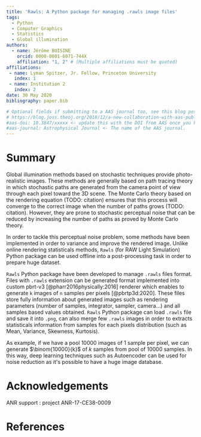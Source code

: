 ```yaml
---
title: 'Rawls: A Python package for managing .rawls image files'
tags:
  - Python
  - Computer Graphics
  - Statistics
  - Global illumination
authors:
  - name: Jérôme BUISINE
    orcid: 0000-0001-6071-744X
    affiliation: "1, 2" # (Multiple affiliations must be quoted)
affiliations:
 - name: Lyman Spitzer, Jr. Fellow, Princeton University
   index: 1
 - name: Institution 2
   index: 2
date: 30 May 2020
bibliography: paper.bib

# Optional fields if submitting to a AAS journal too, see this blog post:
# https://blog.joss.theoj.org/2018/12/a-new-collaboration-with-aas-publishing
#aas-doi: 10.3847/xxxxx <- update this with the DOI from AAS once you know it.
#aas-journal: Astrophysical Journal <- The name of the AAS journal.
---
```


# Summary

Global illumination methods based on stochastic techniques provide photo-realistic images. These methods are generally based on path tracing theory in which stochastic paths are generated from the camera point of view through each pixel toward the 3D scene. The Monte Carlo theory based on the rendering equation (TODO: citation) ensures that this process will converge to the correct image when the number of paths grows (TODO: citation). However, they are prone to stochastic perceptual noise that can be reduced by increasing the number of paths as
proved by Monte Carlo theory.

In order to tackle this perceptual noise problem, some methods have been implemented in order to variance and improve the rendered image. Unlike online rendering statisticals methods, `Rawls` (for RAW Light Simulation) Python package can be used offline into a post-processing task in order to prepare huge dataset.

`Rawls` Python package have been developed to manage `.rawls` files format. Files with `.rawls` extension can be generated format implemented into custom pbrt-v3 [@pharr2016physically:2016] renderer which enables to generate `k` images of `n` samples per pixels [@pbrtp3d:2020]. These files store fully information about generated images such as rendering parameters (number of samples, integrator, sampler, camera...) and all samples based values obtained. `Rawls` Python package can load `.rawls` file and save it into `.png`, can also merge few `.rawls` images in order to extracts statisticals information from samples for each pixels distribution (such as Mean, Variance, Skewness, Kurtosis).

As example, if we have a pool $10000$ images of $1$ sample per pixel, we can generate $\binom{10000}{k}$ of $k$ samples from pool of $10000$ samples. In this way, deep learning techniques such as Autoencoder can be used for noise reduction as it's possible to have a huge image database.

# Acknowledgements

ANR support : project ANR-17-CE38-0009

# References
